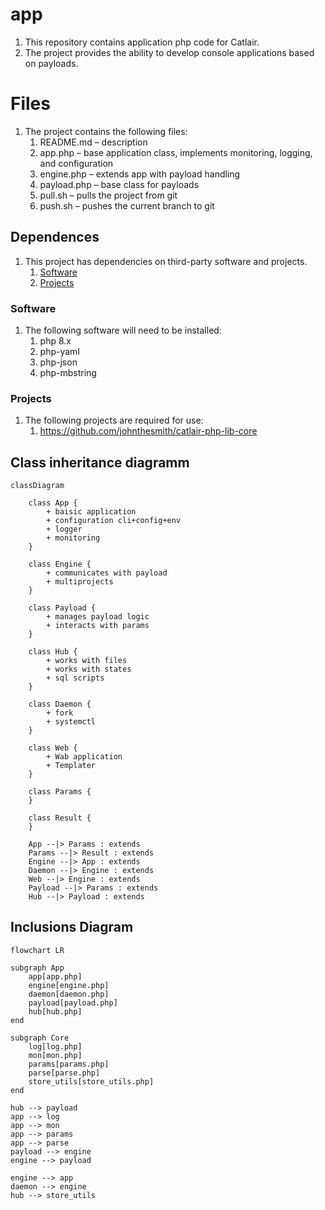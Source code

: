 # app

1. This repository contains application php code for Catlair.
0. The project provides the ability to develop console applications based on payloads.


# Files

1. The project contains the following files:
    1. README.md – description
    0. app.php – base application class, implements monitoring, logging, and configuration
    0. engine.php – extends app with payload handling
    0. payload.php – base class for payloads
    0. pull.sh – pulls the project from git
    0. push.sh – pushes the current branch to git


## Dependenсes

1. This project has dependencies on third-party software and projects.
    1. [Software](#software)
    0. [Projects](#projects)

### Software

1. The following software will need to be installed:
    1. php 8.x
    0. php-yaml
    0. php-json
    0. php-mbstring

### Projects

1. The following projects are required for use:
    1. https://github.com/johnthesmith/catlair-php-lib-core



## Class inheritance diagramm

```mermaid
classDiagram

    class App {
        + baisic application
        + configuration cli+config+env
        + logger
        + monitoring
    }

    class Engine {
        + communicates with payload
        + multiprojects
    }

    class Payload {
        + manages payload logic
        + interacts with params
    }

    class Hub {
        + works with files
        + works with states
        + sql scripts
    }

    class Daemon {
        + fork
        + systemctl
    }

    class Web {
        + Wab application
        + Templater
    }

    class Params {
    }

    class Result {
    }

    App --|> Params : extends
    Params --|> Result : extends
    Engine --|> App : extends
    Daemon --|> Engine : extends
    Web --|> Engine : extends
    Payload --|> Params : extends
    Hub --|> Payload : extends
```



## Inclusions Diagram

```mermaid
flowchart LR

subgraph App
    app[app.php]
    engine[engine.php]
    daemon[daemon.php]
    payload[payload.php]
    hub[hub.php]
end

subgraph Core
    log[log.php]
    mon[mon.php]
    params[params.php]
    parse[parse.php]
    store_utils[store_utils.php]
end

hub --> payload
app --> log
app --> mon
app --> params
app --> parse
payload --> engine
engine --> payload

engine --> app
daemon --> engine
hub --> store_utils
```

